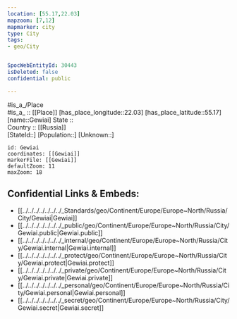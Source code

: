 ```yaml
---
location: [55.17,22.03] 
mapzoom: [7,12] 
mapmarker: city 
type: City
tags:
- geo/City


SpocWebEntityId: 30443
isDeleted: false
confidential: public

---
```

#is_a_/Place  
#is_a_ :: [[Place]] 
[has_place_longitude::22.03] 
[has_place_latitude::55.17] 
[name::Gewiai] 
State ::  
Country :: [[Russia]]  
[StateId::] 
[Population::] 
[Unknown::] 


```leaflet
id: Gewiai
coordinates: [[Gewiai]] 
markerFile: [[Gewiai]] 
defaultZoom: 11 
maxZoom: 18
```


## Confidential Links & Embeds: 
- [[../../../../../../../_Standards/geo/Continent/Europe/Europe~North/Russia/City/Gewiai|Gewiai]] 
- [[../../../../../../../_public/geo/Continent/Europe/Europe~North/Russia/City/Gewiai.public|Gewiai.public]] 
- [[../../../../../../../_internal/geo/Continent/Europe/Europe~North/Russia/City/Gewiai.internal|Gewiai.internal]] 
- [[../../../../../../../_protect/geo/Continent/Europe/Europe~North/Russia/City/Gewiai.protect|Gewiai.protect]] 
- [[../../../../../../../_private/geo/Continent/Europe/Europe~North/Russia/City/Gewiai.private|Gewiai.private]] 
- [[../../../../../../../_personal/geo/Continent/Europe/Europe~North/Russia/City/Gewiai.personal|Gewiai.personal]] 
- [[../../../../../../../_secret/geo/Continent/Europe/Europe~North/Russia/City/Gewiai.secret|Gewiai.secret]] 
